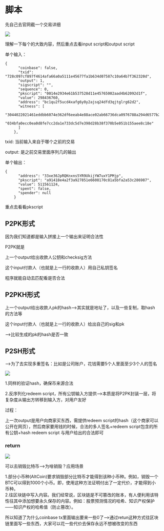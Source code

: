 # 脚本

先自己去官网截一个交易详细

![](C:\Users\陆遥\Desktop\DailyExperience\笔记\images\2023-01-20-21-26-45-image.png)

理解一下每个的大致内容，然后重点去看input script和output script

单个输入：

```
{
      "coinbase": false,
      "txid": "728c097cf897f4614afa66a0a5111e45677fa1b634d07587c10a64b7f362320d",
      "output": 1,
      "sigscript": "",
      "sequence": 0,
      "pkscript": "0014e2934e61b537528d11e45765002aad4b62092d1f",
      "value": 298436760,
      "address": "bc1qu2f5ucd4xafg6y0y2ajsq24dfd3qjtglrg62d2",
      "witness": [
        "3044022021461eddbb6074e362df6eeab4e88ace02ab66736dca0976788a294d6577b2b202205ce4a16c1de26b824d2c813b2a3044a91946b241ee73dbbb0b9b53be500ca1db01",
        "034bfa0ecc0ea0d8fe7cc2da1e733dc5d7e398d28b38f370b5e051b155aee8c18e"
      ]
    },
```

txid: 当前输入来自于哪个之前的交易

output: 是之前交易里面序列几的输出

单个输出：

```
{
      "address": "33xe36JpRQKnxns5YR9UkijYW7uxY1PMjp",
      "pkscript": "a91418e4a2f3a927851e6608170c81a5bfa2a53c286987",
      "value": 511561124,
      "spent": false,
      "spender": null
    }
```

重点去看看pkscript

## P2PK形式

因为我们知道都是输入拼接上一个输出来证明合法性

P2PK就是

上一个output给出收款人公钥和checksig方法

这个input付款人（也就是上一行的收款人）用自己私钥签名

程序就能自动去匹配看是否合法

## P2PKH形式

上一个output给出收款人pk的hash-->其实就是地址了，以及一些复制，取hash的方法等

这个input付款人（也就是上一行的收款人）给出自己的sig和pk

-->比较生成的pk的hash是否一致

## P2SH形式

-->为了去实现多重签名：比如是公司账户，花钱需要5个人里面至少3个人的签名

![](C:\Users\陆遥\Desktop\DailyExperience\笔记\images\2023-01-21-09-38-44-image.png)

1.同样的验证hash，确保币来源合法

2.反序列化redeem script，所有公钥输入方提供-->本质是将P2PK封装一层，将复杂度从输出方转移到输入方，对用户友好

过程：

上一次output是用户向商家买东西，需提供redeem script的hash（这个商家可以公开在网页），然后商家要用钱的时候，合法的多人签名+redeem script包含的所有公钥+hash redeem script 与用户给出的合法即可

### return

![](C:\Users\陆遥\Desktop\DailyExperience\笔记\images\2023-01-21-10-02-36-image.png)

可以去销毁比特币-->为啥销毁？应用场景

1.部分小币种(AltCoin)要求销毁部分比特币才能得到该种小币种。例如，销毁一个BTC可以得到1000个小币。即，使用这种方法证明付出了一定代价，才能得到小币种。  
2.往区块链中写入内容。我们经常说，区块链是不可篡改的账本，有人便利用该特性往其中添加想要永久保存的内容。例如：股票预测情况的哈希、知识产权保护——知识产权的哈希值（防止篡改）。

所以知道了为什么coinbase tx里面输出要来一些0了-->通过retun这种方式往区块链里面写一些东西，大家可以花一些代价去保存永远不想被改变的东西
